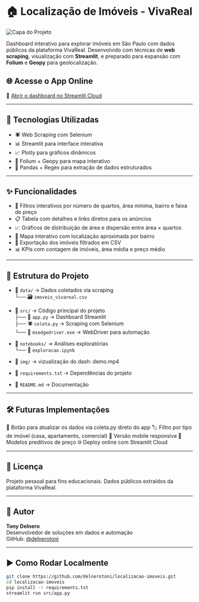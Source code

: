 # 🏠 Localização de Imóveis - VivaReal

![Capa do Projeto](https://copilot.microsoft.com/th/id/BCO.e5916c59-1df5-43e6-a4c0-aadc85741396.png)

Dashboard interativo para explorar imóveis em São Paulo com dados públicos da plataforma VivaReal. Desenvolvido com técnicas de **web scraping**, visualização com **Streamlit**, e preparado para expansão com **Folium** e **Geopy** para geolocalização.

## 🌐 Acesse o App Online

🔗 [Abrir o dashboard no Streamlit Cloud](https://localizacao-imoveis-fxhfx7mviphyeppxfoc7by.streamlit.app)

---

## 🚀 Tecnologias Utilizadas

- 🕷️ Web Scraping com Selenium
- 📊 Streamlit para interface interativa
- 📈 Plotly para gráficos dinâmicos
- 📍 Folium + Geopy para mapa interativo
- 🧠 Pandas + Regex para extração de dados estruturados

---

## ✨ Funcionalidades

- 🔎 Filtros interativos por número de quartos, área mínima, bairro e faixa de preço
- 📋 Tabela com detalhes e links diretos para os anúncios
- 📈 Gráficos de distribuição de área e dispersão entre área × quartos
- 📍 Mapa interativo com localização aproximada por bairro
- 📁 Exportação dos imóveis filtrados em CSV
- 📊 KPIs com contagem de imóveis, área média e preço médio
---

## 📂 Estrutura do Projeto

- 📁 `data/` → Dados coletados via scraping  
  └── 🗃️ `imoveis_vivareal.csv`

- 📁 `src/` → Código principal do projeto  
  ├── 🧠 `app.py` → Dashboard Streamlit  
  ├── 🕷️ `coleta.py` → Scraping com Selenium  
  └── 🧩 `msedgedriver.exe` → WebDriver para automação

- 📁 `notebooks/` → Análises exploratórias  
  └── 📓 `exploracao.ipynb`

- 📁 `img/` → vizualização do dash: demo.mp4 
  

- 📄 `requirements.txt` → Dependências do projeto  
- 📄 `README.md` → Documentação

---

## 🛠️ Futuras Implementações

🔄 Botão para atualizar os dados via coleta.py direto do app
🏷️ Filtro por tipo de imóvel (casa, apartamento, comercial)
📱 Versão mobile responsiva
🧠 Modelos preditivos de preço
🌐 Deploy online com Streamlit Cloud

---

## 📄 Licença

Projeto pessoal para fins educacionais. Dados públicos extraídos da plataforma VivaReal.

---

## 🤝 Autor

**Tony Delnero**  
Desenvolvedor de soluções em dados e automação  
GitHub: [@delnerotoni](https://github.com/delnerotoni)

---

## ▶️ Como Rodar Localmente

```bash
git clone https://github.com/delnerotoni/localizacao-imoveis.git
cd localizacao-imoveis
pip install -r requirements.txt
streamlit run src/app.py
```
